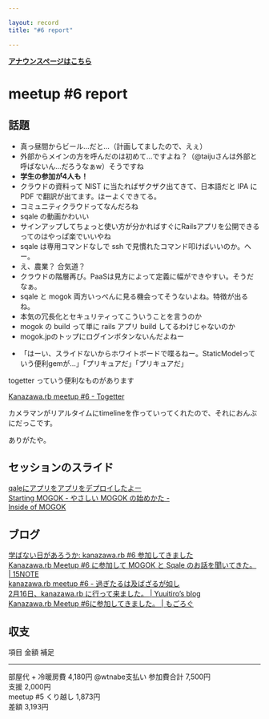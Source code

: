 ```yaml
---

layout: record
title: "#6 report"

---
```


<p> <a href="./"><strong>アナウンスページはこちら</strong></a></p>

meetup #6 report
=================

話題
----

-   真っ昼間からビール…だと…（計画してましたので、えぇ）
-   外部からメインの方を呼んだのは初めて…ですよね？（@taijuさんは外部と呼ばないん…だろうなぁw）そうですね
-   **学生の参加が4人も！**
-   クラウドの資料って NIST に当たればザクザク出てきて、日本語だと IPA
    に PDF で翻訳が出てます。ほーよくできてる。
-   コミュニティクラウドってなんだろね
-   sqale の動画かわいい
-   サインアップしてちょっと使い方が分かればすぐにRailsアプリを公開できるってのはやっぱ楽でいいやね
-   sqale は専用コマンドなしで ssh
    で見慣れたコマンド叩けばいいのか。へー。
-   え、農業？ 合気道？
-   クラウドの階層再び。PaaSは見方によって定義に幅ができやすい。そうだなぁ。
-   sqale と mogok
    両方いっぺんに見る機会ってそうないよね。特徴が出るね。
-   本気の冗長化とセキュリティってこういうことを言うのか
-   mogok の build って単に rails アプリ build してるわけじゃないのか
-   mogok.jpのトップにログインボタンないんだよねー

<!-- -->

-   「はーい、スライドないからホワイトボードで喋るねー。StaticModelっていう便利gemが…」「プリキュアだ」「プリキュアだ」

togetter っていう便利なものがあります

[Kanazawa.rb meetup #6 - Togetter](http://togetter.com/li/457446)

カメラマンがリアルタイムにtimelineを作っていってくれたので、それにおんぶにだっこです。

ありがたや。

セッションのスライド
--------------------

[qaleにアプリをアプリをデプロイしたよー](http://www.slideshare.net/KeisukeKita/sqale)\
[Starting MOGOK - やさしい MOGOK
の始めかた -](http://www.slideshare.net/tomokazu/kanazawa-rb-06)\
[Inside of
MOGOK](http://www.slideshare.net/IIJ_MOGOK/kanazawarb-slideshare)

ブログ
------

[学ばない日があろうか: kanazawa.rb #6
参加してきました](http://mirutover.blogspot.jp/2013/02/kanazawarb-6.html)\
[Kanazawa.rb Meetup #6 に参加して MOGOK と Sqale のお話を聞いてきた。 |
15NOTE](http://15vision.jp/mobile/note/event-report/kanazawarb-meetup-6.html)\
[kanazawa.rb meetup #6 -
過ぎたるは及ばざるが如し](http://cotton-desu.hatenablog.com/entry/2013/02/17/221901)\
[2月16日、kanazawa.rb に行って来ました。 | Yuuitiro’s
blog](http://www.vcnet.toyama.toyama.jp/?p=6)\
[Kanazawa.rb Meetup #6に参加してきました。 |
もごろぐ](http://blog.ruby.iijgio.com/2013/02/26/kanazawa-rb-meetup-6)

収支
----

  項目                  金額      補足
  --------------------- --------- ---------------
  部屋代 + 冷暖房費     4,180円   @wtnabe支払い
  参加費合計            7,500円   
  支援                  2,000円   
  meetup #5 くり越し   1,873円   
  差額                  3,193円   


